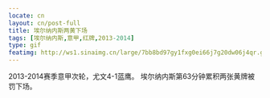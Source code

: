 ```yaml
---
locate: cn
layout: cn/post-full
title: 埃尔纳内斯两黄下场
tags: [埃尔纳内斯,意甲,红牌,2013-2014]
type: gif
featimg: http://ws1.sinaimg.cn/large/7bb8bd97gy1fxg0ei66j7g20dw06j4qr.gif
---
```


2013-2014赛季意甲次轮，尤文4-1蓝鹰。
埃尔纳内斯第63分钟累积两张黄牌被罚下场。